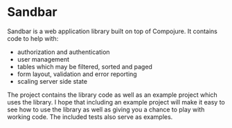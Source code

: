 # Sandbar

Sandbar is a web application library built on top of Compojure. It contains code to help with: 

* authorization and authentication
* user management
* tables which may be filtered, sorted and paged
* form layout, validation and error reporting
* scaling server side state

The project contains the library code as well as an example project which uses the library. 
I hope that including an example project will make it easy to see how to use the library as 
well as giving you a chance to play with working code. The included tests also serve as 
examples. 
